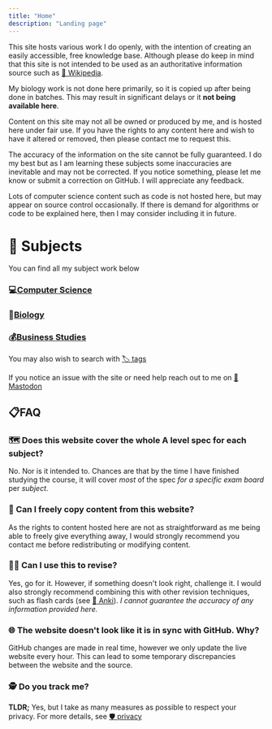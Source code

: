 ```yaml
---
title: "Home"
description: "Landing page"
---
```


This site hosts various work I do openly, with the intention of creating an easily accessible, free knowledge base. Although please do keep in mind that this site is not intended to be used as an authoritative information source such as [📖 Wikipedia](https://wikipedia.org).

My biology work is not done here primarily, so it is copied up after being done in batches. This may result in significant delays or it **not being available here**.

Content on this site may not all be owned or produced by me, and is hosted here under fair use. If you have the rights to any content here and wish to have it altered or removed, then please contact me to request this.

The accuracy of the information on the site cannot be fully guaranteed. I do my best but as I am learning these subjects some inaccuracies are inevitable and may not be corrected. If you notice something, please let me know or submit a correction on GitHub. I will appreciate any feedback.

Lots of computer science content such as code is not hosted here, but may appear on source control occasionally. If there is demand for algorithms or code to be explained here, then I may consider including it in future.


# 🏫 Subjects

You can find all my subject work below

### 💻[Computer Science](/tags/compsci)

### 🦠[Biology](/tags/biology)

### 💰[Business Studies](/tags/business)

You may also wish to search with [🏷️ tags](/tags)

If you notice an issue with the site or need help reach out to me on [👥 Mastodon](https://social.sethmb.xyz/@seth)


##  📋FAQ

### 🗺️ Does this website cover the whole A level spec for each subject?

No. Nor is it intended to. Chances are that by the time I have finished studying the course, it will cover *most* of the spec *for a specific exam board* per *subject*.

###  🤝 Can I freely copy content from this website?

As the rights to content hosted here are not as straightforward as me being able to freely give everything away, I would strongly recommend you contact me before redistributing or modifying content.

### 👨‍🎓 Can I use this to revise?

Yes, go for it. However, if something doesn't look right, challenge it. I would also strongly recommend combining this with other revision techniques, such as flash cards (see [🎴 Anki](https://ankiweb.net)). *I cannot guarantee the accuracy of any information provided here.*

### 🌐 The website doesn't look like it is in sync with GitHub. Why?

GitHub changes are made in real time, however we only update the live website every hour. This can lead to some temporary discrepancies between the website and the source.

### 🕵 Do you track me?

**TLDR;** Yes, but I take as many measures as possible to respect your privacy. For more details, see [🛡️ privacy](/privacy)